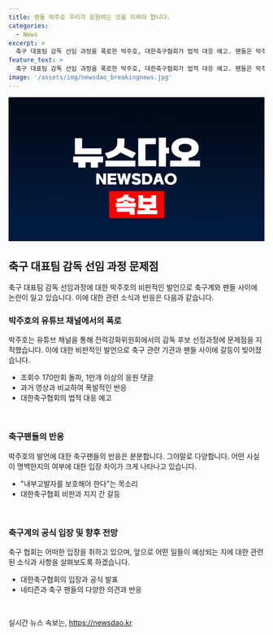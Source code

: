 ```yaml
---
title: 팬들 박주호 우리가 응원하는 것을 지켜야 합니다.
categories:
  - News
excerpt: >
  축구 대표팀 감독 선임 과정을 폭로한 박주호, 대한축구협회가 법적 대응 예고. 팬들은 박주호를 지지하며 유튜브 채널에 응원 댓글 남겨, 해당 영상 조회수 170만회 돌파. 축구협회는 박주호의 언행을 비판하며 법적 대응 검토 중. 네티즌들은 박주호를 지키고, 축구협회를 비판하는 반응을 보이고 있다. 홍명보 감독은 내정 밝혀져. 
feature_text: >
  축구 대표팀 감독 선임 과정을 폭로한 박주호, 대한축구협회가 법적 대응 예고. 팬들은 박주호를 지지하며 유튜브 채널에 응원 댓글 남겨, 해당 영상 조회수 170만회 돌파. 축구협회는 박주호의 언행을 비판하며 법적 대응 검토 중. 네티즌들은 박주호를 지키고, 축구협회를 비판하는 반응을 보이고 있다. 홍명보 감독은 내정 밝혀져. 
image: '/assets/img/newsdao_breakingnews.jpg'
---
```


<p><img src="/assets/img/newsdao_breakingnews.jpg" alt="cryptoinkorea 속보" /></p>

<h2 data-ke-size="size26">축구 대표팀 감독 선임 과정 문제점</h2>

<p data-ke-size="size16">축구 대표팀 감독 선임과정에 대한 박주호의 비판적인 발언으로 축구계와 팬들 사이에 논란이 일고 있습니다. 이에 대한 관련 소식과 반응은 다음과 같습니다.</p>

<h3>박주호의 유튜브 채널에서의 폭로</h3>

<p data-ke-size="size16">박주호는 유튜브 채널을 통해 전력강화위원회에서의 감독 후보 선정과정에 문제점을 지적했습니다. 이에 대한 비판적인 발언으로 축구 관련 기관과 팬들 사이에 갈등이 빚어졌습니다.</p>

<ul>
<li>조회수 170만회 돌파, 1만개 이상의 응원 댓글</li>
<li>과거 영상과 비교하여 폭발적인 반응</li>
<li>대한축구협회의 법적 대응 예고</li>
</ul>

<p data-ke-size="size16">&nbsp;</p>

<h3>축구팬들의 반응</h3>

<p data-ke-size="size16">박주호의 발언에 대한 축구팬들의 반응은 분분합니다. 그야말로 다양합니다. 어떤 사실이 명백한지의 여부에 대한 입장 차이가 크게 나타나고 있습니다.</p>

<ul>
<li>"내부고발자를 보호해야 한다"는 목소리</li>
<li>대한축구협회 비판과 지지 간 갈등</li>
</ul>

<p data-ke-size="size16">&nbsp;</p>

<h3>축구계의 공식 입장 및 향후 전망</h3>

<p data-ke-size="size16">축구 협회는 어떠한 입장을 취하고 있으며, 앞으로 어떤 일들이 예상되는 지에 대한 관련된 소식과 사항을 살펴보도록 하겠습니다.</p>

<ul>
<li>대한축구협회의 입장과 공식 발표</li>
<li>네티즌과 축구 팬들의 다양한 의견과 반응</li>
</ul>

<p data-ke-size="size16">&nbsp;</p>
실시간 뉴스 속보는, <a href="https://newsdao.kr" rel="dofollow">https://newsdao.kr</a>


